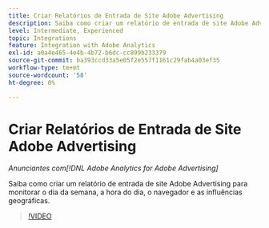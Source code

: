 ```yaml
---
title: Criar Relatórios de Entrada de Site Adobe Advertising
description: Saiba como criar um relatório de entrada de site Adobe Advertising para monitorar o dia da semana, a hora do dia, o navegador e as influências geográficas.
level: Intermediate, Experienced
topic: Integrations
feature: Integration with Adobe Analytics
exl-id: a0a4e465-4e4b-4b72-b6dc-cc899b233379
source-git-commit: ba393ccd33a5e05f2e557f1161c29fab4a03ef35
workflow-type: tm+mt
source-wordcount: '58'
ht-degree: 0%

---
```


# Criar Relatórios de Entrada de Site Adobe Advertising

*Anunciantes com[!DNL Adobe Analytics for Adobe Advertising]*

Saiba como criar um relatório de entrada de site Adobe Advertising para monitorar o dia da semana, a hora do dia, o navegador e as influências geográficas.

>[!VIDEO](https://video.tv.adobe.com/v/33921)
